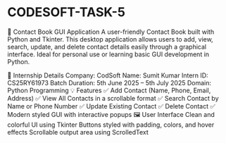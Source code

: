 # CODESOFT-TASK-5


📘 Contact Book GUI Application
A user-friendly Contact Book built with Python and Tkinter. This desktop application allows users to add, view, search, update, and delete contact details easily through a graphical interface. Ideal for personal use or learning basic GUI development in Python.

📌 Internship Details
Company: CodSoft
Name: Sumit Kumar
Intern ID: CS25RY61973
Batch Duration: 5th June 2025 – 5th July 2025
Domain: Python Programming
💡 Features
✅ Add Contact (Name, Phone, Email, Address)
✅ View All Contacts in a scrollable format
✅ Search Contact by Name or Phone Number
✅ Update Existing Contact
✅ Delete Contact
✅ Modern styled GUI with interactive popups
🖼 User Interface
Clean and colorful UI using Tkinter
Buttons styled with padding, colors, and hover effects
Scrollable output area using ScrolledText

